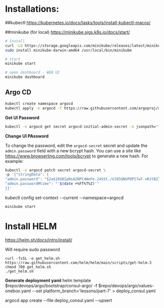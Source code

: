 # Installations:

##kubectl 
https://kubernetes.io/docs/tasks/tools/install-kubectl-macos/

##minikube (for local)
https://minikube.sigs.k8s.io/docs/start/

```bash
# Install
curl -LO https://storage.googleapis.com/minikube/releases/latest/minikube-darwin-amd64
sudo install minikube-darwin-amd64 /usr/local/bin/minikube

# start
minikube start

# open dashboard - WEB UI
minikube dashboard
```


## Argo CD

```bash
kubectl create namespace argocd
kubectl apply -n argocd -f https://raw.githubusercontent.com/argoproj/argo-cd/stable/manifests/install.yaml
```

**Get UI Password**
```bash
kubectl -n argocd get secret argocd-initial-admin-secret -o jsonpath="{.data.password}" | base64 -d
```

**Change UI PAssword**

To change the password, edit the `argocd-secret` secret and update the `admin.password` field with a new bcrypt hash. You can use a site like https://www.browserling.com/tools/bcrypt to generate a new hash. For example:
```bash
kubectl -n argocd patch secret argocd-secret \
-p '{"stringData": {
"admin.password": "$2a$10$BIpNsA2NPC4WeFe.24SSt./UJ85QNUPQPI7wT.nRJtBZlCxq.D4im",
"admin.passwordMtime": "'$(date +%FT%T%Z)'"
}}'
```
kubectl config set-context --current --namespace=argocd


```bash
minikube start
```


# Install HELM
https://helm.sh/docs/intro/install/

Will require sudo password

```shell
curl -fsSL -o get_helm.sh https://raw.githubusercontent.com/helm/helm/main/scripts/get-helm-3
chmod 700 get_helm.sh
./get_helm.sh
```

**Generate deployment yaml**
helm template $repo/devops/argo/bootstrap/consul-argo/ -f $repo/devops/argo/values-onebox.yaml --set platform_branch='lessons/part-7' > deploy_consul.yaml

argocd app create --file deploy_consul.yaml --upsert
